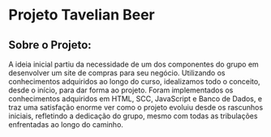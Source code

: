 # Projeto Tavelian Beer
## Sobre o Projeto:
A ideia inicial partiu da necessidade de um dos componentes do grupo em desenvolver um site de compras para seu negócio. Utilizando os conhecimentos adquiridos ao longo do curso, idealizamos todo o conceito, desde o início, para dar forma ao projeto. Foram implementados os conhecimentos adquiridos em HTML, SCC, JavaScript e Banco de Dados, e traz uma satisfação enorme ver como o projeto evoluiu desde os rascunhos iniciais, refletindo a dedicação do grupo, mesmo com todas as tribulações enfrentadas ao longo do caminho.
